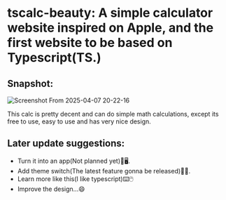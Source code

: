 # tscalc-beauty: A simple calculator website inspired on Apple, and the first website to be based on Typescript(TS.)
## Snapshot:
![Screenshot From 2025-04-07 20-22-16](https://github.com/user-attachments/assets/a8d85a45-f8f0-4baa-bc88-eb12910a9477)



This calc is pretty decent and can do simple math calculations, except its free to use, easy to use and has very nice design.

## Later update suggestions:

- Turn it into an app(Not planned yet)📱🖥️.
- Add theme switch(The latest feature gonna be released)🌇🌆.
- Learn more like this(I like typescript)⌨️🖱️
- Improve the design...😄
